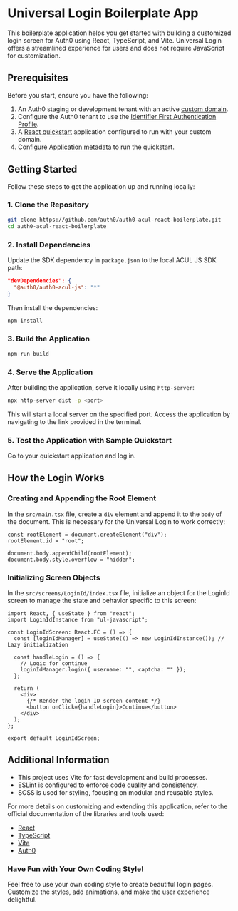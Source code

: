 
# Universal Login Boilerplate App

This boilerplate application helps you get started with building a customized login screen for Auth0 using React, TypeScript, and Vite. Universal Login offers a streamlined experience for users and does not require JavaScript for customization.

## Prerequisites

Before you start, ensure you have the following:

1. An Auth0 staging or development tenant with an active [custom domain](https://auth0.com/docs/customize/custom-domains).
2. Configure the Auth0 tenant to use the [Identifier First Authentication Profile](https://auth0.com/docs/authenticate/login/auth0-universal-login/identifier-first).
3. A [React quickstart](https://github.com/auth0-samples/auth0-react-samples/tree/master/Sample-01) application configured to run with your custom domain.
4. Configure [Application metadata](https://auth0.com/docs/get-started/applications/application-settings) to run the quickstart.

## Getting Started

Follow these steps to get the application up and running locally:

### 1. Clone the Repository

```sh
git clone https://github.com/auth0/auth0-acul-react-boilerplate.git
cd auth0-acul-react-boilerplate
```

### 2. Install Dependencies

Update the SDK dependency in `package.json` to the local ACUL JS SDK path:

```json
"devDependencies": {
  "@auth0/auth0-acul-js": "*"
}
```

Then install the dependencies:

```sh
npm install
```

### 3. Build the Application

```sh
npm run build
```

### 4. Serve the Application

After building the application, serve it locally using `http-server`:

```sh
npx http-server dist -p <port>
```

This will start a local server on the specified port. Access the application by navigating to the link provided in the terminal.

### 5. Test the Application with Sample Quickstart

Go to your quickstart application and log in.

## How the Login Works

### Creating and Appending the Root Element

In the `src/main.tsx` file, create a `div` element and append it to the `body` of the document. This is necessary for the Universal Login to work correctly:

```tsx
const rootElement = document.createElement("div");
rootElement.id = "root";

document.body.appendChild(rootElement);
document.body.style.overflow = "hidden";
```

### Initializing Screen Objects

In the `src/screens/LoginId/index.tsx` file, initialize an object for the LoginId screen to manage the state and behavior specific to this screen:

```tsx
import React, { useState } from "react";
import LoginIdInstance from "ul-javascript";

const LoginIdScreen: React.FC = () => {
  const [loginIdManager] = useState(() => new LoginIdInstance()); // Lazy initialization

  const handleLogin = () => {
    // Logic for continue
    loginIdManager.login({ username: "", captcha: "" });
  };

  return (
    <div>
      {/* Render the login ID screen content */}
      <button onClick={handleLogin}>Continue</button>
    </div>
  );
};

export default LoginIdScreen;
```

## Additional Information

- This project uses Vite for fast development and build processes.
- ESLint is configured to enforce code quality and consistency.
- SCSS is used for styling, focusing on modular and reusable styles.

For more details on customizing and extending this application, refer to the official documentation of the libraries and tools used:

- [React](https://reactjs.org/)
- [TypeScript](https://www.typescriptlang.org/)
- [Vite](https://vitejs.dev/)
- [Auth0](https://auth0.com/)

### Have Fun with Your Own Coding Style!

Feel free to use your own coding style to create beautiful login pages. Customize the styles, add animations, and make the user experience delightful.

